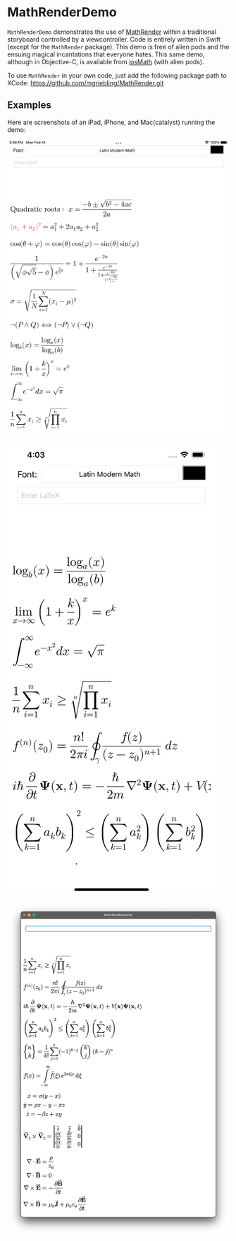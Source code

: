 # MathRenderDemo

`MathRenderDemo` demonstrates the use of [MathRender](https://github.com/mgriebling/MathRender.git) within a traditional
storyboard controlled by a viewcontroller.  Code is entirely written in Swift (except for the `MathRender` package).
This demo is free of alien pods and the ensuing magical incantations that everyone hates.
This same demo, although in Objective-C, is available from [iosMath](https://travis-ci.org/kostub/iosMath) (with alien pods).

To use `MathRender` in your own code, just add the following package path to XCode: https://github.com/mgriebling/MathRender.git

## Examples
Here are screenshots of an iPad, iPhone, and Mac(catalyst) running the demo:

![iPad Screenshot](images/iPad.png)

![iPhone Screenshot](images/iPhone.png)

![Quadratic Formula](images/iMac.png)



